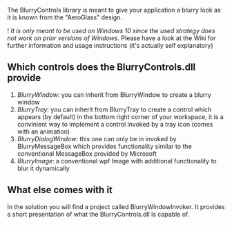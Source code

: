 The BlurryControls library is meant to give your application a blurry look as it is known from the "AeroGlass" design.

! _It is only meant to be used on Windows 10 since the used strategy does not work on prior versions of Windows._
Please have a look at the Wiki for further information and usage instructions (it's actually self explanatory)

## Which controls does the BlurryControls.dll provide

1. _BlurryWindow_: you can inherit from BlurryWindow to create a blurry window
2. _BlurryTray_: you can inherit from BlurryTray to create a control which appears (by default) in the bottom right corner of your workspace, it is a convinient way to implement a control invoked by a tray icon (comes with an animation)
3. _BlurryDialogWindow_: this one can only be in invoked by BlurryMessageBox which provides functionality similar to the conventional MessageBox provided by Microsoft
3. _BlurryImage_: a conventional wpf Image with additional functionality to blur it dynamically

## What else comes with it

In the solution you will find a project called BlurryWindowInvoker. It provides a short presentation of what the BlurryControls.dll is capable of.
